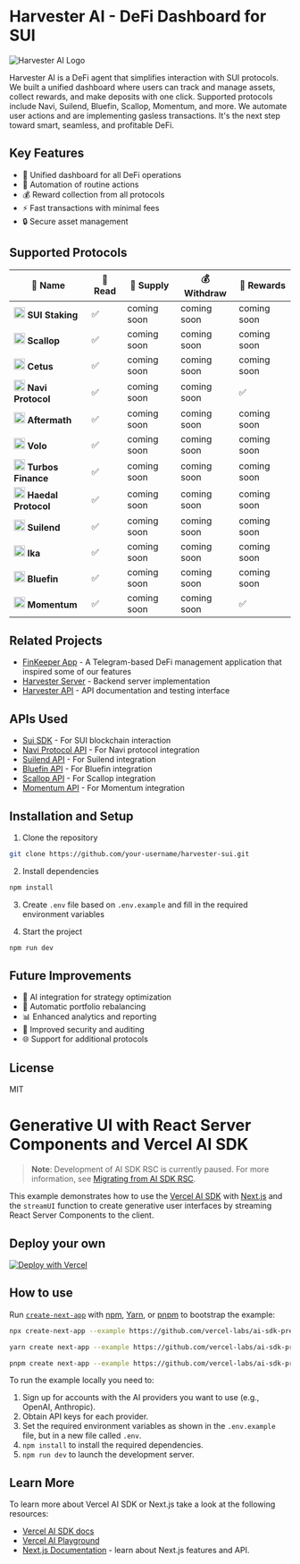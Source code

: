 # Harvester AI - DeFi Dashboard for SUI

![Harvester AI Logo](https://harvester-sui.vercel.app/_next/image?url=%2Flogo.png&w=1920&q=75)

Harvester AI is a DeFi agent that simplifies interaction with SUI protocols. We built a unified dashboard where users can track and manage assets, collect rewards, and make deposits with one click. Supported protocols include Navi, Suilend, Bluefin, Scallop, Momentum, and more. We automate user actions and are implementing gasless transactions. It's the next step toward smart, seamless, and profitable DeFi.

## Key Features

- 🎯 Unified dashboard for all DeFi operations
- 🔄 Automation of routine actions
- 💰 Reward collection from all protocols
- ⚡ Fast transactions with minimal fees
- 🔒 Secure asset management

## Supported Protocols

| 🏦 Name            | 📖 Read | 💸 Supply | 💰 Withdraw  | 🎁 Rewards|
|--------------------|---------|-----------|--------------|----------|
| <img src="https://static.coinall.ltd/cdn/web3/protocol/logo/suistaking-none.jpg/type=jpg_350_0?u=1744564533560" width="20" height="20" alt="SUI" /> **SUI Staking**    |   ✅    | coming soon | coming soon | coming soon |
| <img src="https://app.scallop.io/images/logo-192.png" width="20" height="20" alt="Scallop" /> **Scallop**        |   ✅    | coming soon | coming soon | coming soon |
| <img src="https://static.coinall.ltd/cdn/web3/protocol/logo/cetus-none.png/type=png_350_0?u=1747931647736" width="20" height="20" alt="Cetus" /> **Cetus**          |   ✅    | coming soon | coming soon | coming soon |
| <img src="https://app.naviprotocol.io/favicon.png" width="20" height="20" alt="Navi" /> **Navi Protocol**  |   ✅    | coming soon | coming soon |   ✅     |
| <img src="https://static.coinall.ltd/cdn/web3/protocol/logo/aftermathfinance-none.png/type=png_350_0?u=1747949256203" width="20" height="20" alt="Aftermath" /> **Aftermath**      |   ✅    | coming soon | coming soon | coming soon |
| <img src="https://static.coinall.ltd/cdn/web3/protocol/logo/volo-none.png/type=png_350_0?u=1747932264550" width="20" height="20" alt="Volo" /> **Volo**           |   ✅    | coming soon | coming soon | coming soon |
| <img src="https://static.coinall.ltd/cdn/web3/protocol/logo/turbos-none.png/type=png_350_0?u=1747933908855" width="20" height="20" alt="Turbos" /> **Turbos Finance** |   ✅    | coming soon | coming soon | coming soon |
| <img src="https://static.coinall.ltd/cdn/web3/protocol/logo/haedalprotocol-none.jpg/type=jpg_350_0?u=1747932006405" width="20" height="20" alt="Haedal" /> **Haedal Protocol**|   ✅    | coming soon | coming soon | coming soon |
| <img src="https://app.suilend.fi/favicon.ico" width="20" height="20" alt="Suilend" /> **Suilend**        |   ✅    | coming soon | coming soon | coming soon |
| <img src="https://static.coinall.ltd/cdn/web3/protocol/logo/ika-none.png/type=png_350_0?u=1747931561593" width="20" height="20" alt="Ika" /> **Ika**            |   ✅    | coming soon | coming soon | coming soon |
| <img src="https://bluefin.io/images/square.png" width="20" height="20" alt="Bluefin" /> **Bluefin**        |   ✅    | coming soon | coming soon | coming soon |
| <img src="https://app.mmt.finance/assets/images/momentum-logo-sq.svg" width="20" height="20" alt="Momentum" /> **Momentum**       |   ✅    | coming soon | coming soon |   ✅     |

## Related Projects

- [FinKeeper App](https://finkeeper.pro/app) - A Telegram-based DeFi management application that inspired some of our features
- [Harvester Server](https://github.com/MariKhad/harvester-server) - Backend server implementation
- [Harvester API](https://harvester-server-production.up.railway.app/api#) - API documentation and testing interface

## APIs Used

- [Sui SDK](https://github.com/MystenLabs/sui/tree/main/sdk/typescript) - For SUI blockchain interaction
- [Navi Protocol API](https://docs.naviprotocol.io/) - For Navi protocol integration
- [Suilend API](https://docs.suilend.fi/) - For Suilend integration
- [Bluefin API](https://docs.bluefin.io/) - For Bluefin integration
- [Scallop API](https://docs.scallop.io/) - For Scallop integration
- [Momentum API](https://docs.momentum.xyz/) - For Momentum integration

## Installation and Setup

1. Clone the repository
```bash
git clone https://github.com/your-username/harvester-sui.git
```

2. Install dependencies
```bash
npm install
```

3. Create `.env` file based on `.env.example` and fill in the required environment variables

4. Start the project
```bash
npm run dev
```

## Future Improvements

- 🤖 AI integration for strategy optimization
- 🔄 Automatic portfolio rebalancing
- 📊 Enhanced analytics and reporting
- 🔐 Improved security and auditing
- 🌐 Support for additional protocols

## License

MIT

# Generative UI with React Server Components and Vercel AI SDK

> **Note**: Development of AI SDK RSC is currently paused. For more information, see [Migrating from AI SDK RSC](https://sdk.vercel.ai/docs/ai-sdk-rsc/migrating-to-ui#background).

This example demonstrates how to use the [Vercel AI SDK](https://sdk.vercel.ai/docs) with [Next.js](https://nextjs.org/) and the `streamUI` function to create generative user interfaces by streaming React Server Components to the client.

## Deploy your own

[![Deploy with Vercel](https://vercel.com/button)](https://vercel.com/new/clone?repository-url=https%3A%2F%2Fgithub.com%2Fvercel-labs%2Fai-sdk-preview-rsc-genui&env=OPENAI_API_KEY&envDescription=API%20keys%20needed%20for%20application&envLink=platform.openai.com)

## How to use

Run [`create-next-app`](https://github.com/vercel/next.js/tree/canary/packages/create-next-app) with [npm](https://docs.npmjs.com/cli/init), [Yarn](https://yarnpkg.com/lang/en/docs/cli/create/), or [pnpm](https://pnpm.io) to bootstrap the example:

```bash
npx create-next-app --example https://github.com/vercel-labs/ai-sdk-preview-rsc-genui ai-sdk-preview-rsc-genui-example
```

```bash
yarn create next-app --example https://github.com/vercel-labs/ai-sdk-preview-rsc-genui ai-sdk-preview-rsc-genui-example
```

```bash
pnpm create next-app --example https://github.com/vercel-labs/ai-sdk-preview-rsc-genui ai-sdk-preview-rsc-genui-example
```

To run the example locally you need to:

1. Sign up for accounts with the AI providers you want to use (e.g., OpenAI, Anthropic).
2. Obtain API keys for each provider.
3. Set the required environment variables as shown in the `.env.example` file, but in a new file called `.env`.
4. `npm install` to install the required dependencies.
5. `npm run dev` to launch the development server.


## Learn More

To learn more about Vercel AI SDK or Next.js take a look at the following resources:

- [Vercel AI SDK docs](https://sdk.vercel.ai/docs)
- [Vercel AI Playground](https://play.vercel.ai)
- [Next.js Documentation](https://nextjs.org/docs) - learn about Next.js features and API.


